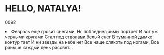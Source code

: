 # HELLO, NATALYA!
0092
<li>Февраль еще грозит снегами,
Но побледнел зимы портрет
И вот уж черными кругами
Стал под стволами белый снег
В туманной дымке контур тает
И ни звезды на небе нет
Все чаще слякоть под ногами,
Все раньше каждый день рассвет...

